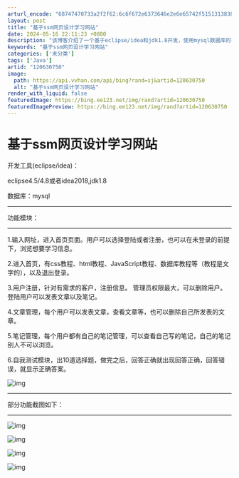 ```yaml
---
arturl_encode: "68747470733a2f2f62:6c6f672e6373646e2e6e65742f51513138383038333830302f:61727469636c652f64657461696c732f313230363330373530"
layout: post
title: "基于ssm网页设计学习网站"
date: 2024-05-16 22:11:23 +0800
description: "该博客介绍了一个基于eclipse/idea和jdk1.8开发，使用mysql数据库的在线学习平台。"
keywords: "基于ssm网页设计学习网站"
categories: ['未分类']
tags: ['Java']
artid: "120630750"
image:
  path: https://api.vvhan.com/api/bing?rand=sj&artid=120630750
  alt: "基于ssm网页设计学习网站"
render_with_liquid: false
featuredImage: https://bing.ee123.net/img/rand?artid=120630750
featuredImagePreview: https://bing.ee123.net/img/rand?artid=120630750
---
```


# 基于ssm网页设计学习网站

开发工具(eclipse/idea)：

eclipse4.5/4.8或者idea2018,jdk1.8

数据库：mysql

---

功能模块：

---

1.输入网址，进入首页页面。用户可以选择登陆或者注册，也可以在未登录的前提下，浏览想要学习信息。
  
2.进入首页，有css教程、html教程、JavaScript教程、数据库教程等（教程是文字的），以及退出登录。
  
3.用户注册，针对有需求的客户，注册信息。 管理员权限最大，可以删除用户。登陆用户可以发表文章以及笔记。
  
4.文章管理，每个用户可以发表文章，查看文章等，也可以删除自己所发表的文章。
  
5.笔记管理，每个用户都有自己的笔记管理，可以查看自己写的笔记，自己的笔记别人不可以浏览。
  
6.自我测试模块，出10道选择题，做完之后，回答正确就出现回答正确，回答错误，就显示正确答案。

![img](https://i-blog.csdnimg.cn/blog_migrate/551c526597d97232c031377f235f4ef3.png)

---

部分功能截图如下：

---

![img](https://i-blog.csdnimg.cn/blog_migrate/04b68f191ed81d59421058e1291cfa93.png)

![img](https://i-blog.csdnimg.cn/blog_migrate/47668fe784722be21ba38f27477536d5.png)

![img](https://i-blog.csdnimg.cn/blog_migrate/b8770c21c929595edb2ef68ea5a45be3.png)

![img](https://i-blog.csdnimg.cn/blog_migrate/a2c279296a62d9c2f1fab98d2f0522cd.png)